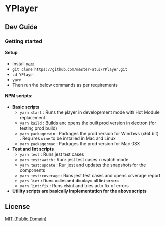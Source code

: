 # YPlayer

## Dev Guide
### Getting started
#### Setup
- Install [yarn](https://yarnpkg.com/en/docs/install)
- `git clone https://github.com/master-atul/YPlayer.git`
- `cd YPlayer`
- `yarn`
- Then run the below commands as per requirements

#### NPM scripts:
- **Basic scripts**
  - `yarn start` : Runs the player in developement mode with Hot Module replacement
  - `yarn build` : Builds and opens the built prod version in electron (for testing prod build)
  - `yarn package:win` : Packages the prod version for Windows (x64 bit) . Requires `wine` to be installed in Mac and Linux
  - `yarn package:mac` : Packages the prod version for Mac OSX
- **Test and lint scripts**
  - `yarn test` : Runs jest test cases
  - `yarn test:watch` : Runs jest test cases in watch mode
  - `yarn test:update` : Run jest and updates the snapshots for the components
  - `yarn test:coverage` : Runs jest test cases and opens coverage report
  - `yarn lint` : Runs eslint and displays all lint errors
  - `yarn lint:fix` : Runs elsint and tries auto fix of errors
- **Utility scripts are basically implementation for the above scripts**

## License

[MIT (Public Domain)](LICENSE.md)
